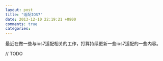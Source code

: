 ```yaml
---
layout: post
title: "适配IOS7"
date: 2013-12-10 22:19:21 +0800
comments: true
categories: 
---
```


最近在做一些与ios7适配相关的工作，打算持续更新一些ios7适配的一些内容。

// TODO